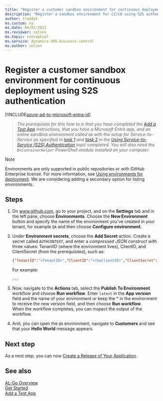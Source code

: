 ```yaml
---
title: "Register a customer sandbox environment for continuous deployment using service-to-service authentication"
description: "Register a sandbox environment for CI/CD using S2S authentication for Business Central."
author: freddyk
ms.custom: na
ms.date: 04/01/2021
ms.reviewer: solsen
ms.topic: conceptual
ms.service: dynamics-365-business-central
ms.author: solsen
---
```


# Register a customer sandbox environment for continuous deployment using S2S authentication

[!INCLUDE[azure-ad-to-microsoft-entra-id](~/../shared-content/shared/azure-ad-to-microsoft-entra-id.md)]

> *The prerequisite for this how to is that you have completed the [Add a Test App](algo-add-test-app.md) instructions, that you have a Microsoft Entra app, and an online sandbox environment called `QA` with the setup for Service-to-Service as specified in [task 1](../administration/automation-apis-using-s2s-authentication.md#task-1-register-an-azure-ad-application-for-authentication-to-business-central) and [task 2](../administration/automation-apis-using-s2s-authentication.md#task-2-set-up-the-azure-ad-application-in-) in the [Using Service-to-Service (S2S) Authentication](../administration/automation-apis-using-s2s-authentication.md) topic completed. You will also need the `BcContainerHelper` PowerShell module installed on your computer.*

> [!NOTE]  
> Environments are only supported in public repositories or with GitHub Enterprise license. For more information, see [Using environments for deployment](https://docs.github.com/en/actions/deployment/targeting-different-environments/using-environments-for-deployment). We are considering adding a secondary option for listing environments.

## Steps

1. On www.github.com, go to your project, and on the **Settings** tab and in the left pane, choose **Environments**. Choose the **New Environment** button and specify the name of the environment you've created in your tenant, for example `QA` and then choose **Configure environment**.
1. Under **Environment secrets**, choose the **Add Secret** action. Create a secret called `AUTHCONTEXT`, and enter a *compressed JSON* construct with three values: TenantID (where the environment lives), ClientID, and ClientSecret (from the prerequisites), such as:  

    ```json
    {"TenantID":"<TenantID>","ClientID":"<theClientID>","ClientSecret":"<theClientSecret>"}
    ```  
    For example:
    ```json
    ...
    ```

1. Now, navigate to the **Actions** tab, select the **Publish To Environment** workflow and choose **Run workflow**. Enter `latest` in the **App version** field and the name of your environment or keep the * in the environment to receive the new version field, and then choose **Run workflow**.  
When the workflow completes, you can inspect the output of the workflow.
1. And, you can open the `QA` environment, navigate to **Customers** and see that your **Hello World** message appears.

## Next step

As a next step, you can now [Create a Release of Your Application](algo-create-release-app.md). 

## See also

[AL-Go Overview](algo-overview.md)  
[Get Started](algo-get-started.md)  
[Add a Test App](algo-add-test-app.md)  